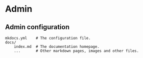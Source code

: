 # Admin


## Admin configuration


    mkdocs.yml    # The configuration file.
    docs/
        index.md  # The documentation homepage.
        ...       # Other markdown pages, images and other files.
